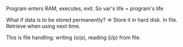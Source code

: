 Program enters RAM, executes, exit. So var's life = program's life

What if data is to be stored permanently?
=> Store it in hard disk. In file.
Retrieve when using next time.

This is file handling; writing (o/p), reading (i/p) from file.